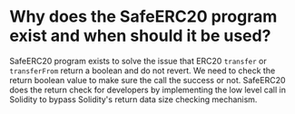 # Why does the SafeERC20 program exist and when should it be used?

SafeERC20 program exists to solve the issue that ERC20 `transfer` or `transferFrom` return a boolean and do not revert. We need to check the return boolean value to make sure the call the success or not. SafeERC20 does the return check for developers by implementing the low level call in Solidity to bypass Solidity's return data size checking mechanism.
